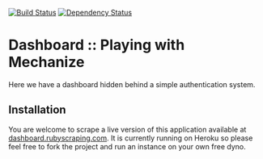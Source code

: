 [![Build Status](https://travis-ci.org/rubyscraping/dashboard.svg)](https://travis-ci.org/rubyscraping/dashboard) [![Dependency Status](https://gemnasium.com/rubyscraping/dashboard.svg)](https://gemnasium.com/rubyscraping/dashboard)

# Dashboard :: Playing with Mechanize

Here we have a dashboard hidden behind a simple authentication system.

## Installation

You are welcome to scrape a live version of this application available at [dashboard.rubyscraping.com](dashboard.rubyscraping.com). It is currently running on Heroku so please feel free to fork the project and run an instance on your own free dyno.
